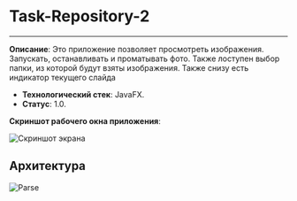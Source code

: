 # Task-Repository-2
----------------
**Описание**:  Это приложение позволяет просмотреть изображения. Запускать, останавливать и проматывать фото. Также лоступен выбор папки, из которой будут взяты изображения. Также снизу есть индикатор текущего слайда
 - **Технологический стек**: JavaFX.
 - **Статус**:  1.0.

**Скриншот рабочего окна приложения**:

![Скриншот экрана](https://github.com/user-attachments/assets/a3805c54-63ab-43e4-8e44-8c795f185961)


## Архитектура
![Parse](https://github.com/user-attachments/assets/8a781834-2b04-4d01-88fc-e06cddec15db)

